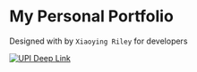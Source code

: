 # My Personal Portfolio

Designed with  by ```Xiaoying Riley``` for developers


[![UPI Deep Link](https://www.vectorlogo.zone/logos/upi/upi-ar21.svg)](upi://pay?pa=9051173849@ybl&pn=Kebab+Truck&am=60.00&tr=707985822548231965&tn=Payment+for+KEBAB12345&cu=INR)
